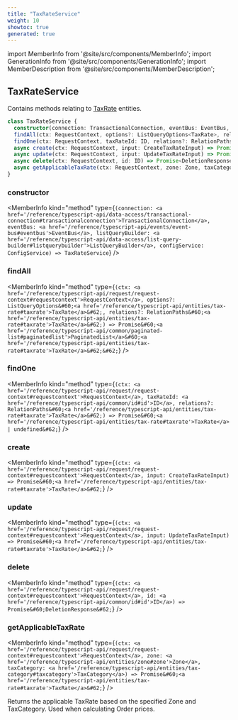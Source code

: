 ```yaml
---
title: "TaxRateService"
weight: 10
showtoc: true
generated: true
---
```

<!-- This file was generated from the Vendure source. Do not modify. Instead, re-run the "docs:build" script -->
import MemberInfo from '@site/src/components/MemberInfo';
import GenerationInfo from '@site/src/components/GenerationInfo';
import MemberDescription from '@site/src/components/MemberDescription';


## TaxRateService

<GenerationInfo sourceFile="packages/core/src/service/services/tax-rate.service.ts" sourceLine="34" packageName="@vendure/core" />

Contains methods relating to <a href='/reference/typescript-api/entities/tax-rate#taxrate'>TaxRate</a> entities.

```ts title="Signature"
class TaxRateService {
  constructor(connection: TransactionalConnection, eventBus: EventBus, listQueryBuilder: ListQueryBuilder, configService: ConfigService)
  findAll(ctx: RequestContext, options?: ListQueryOptions<TaxRate>, relations?: RelationPaths<TaxRate>) => Promise<PaginatedList<TaxRate>>;
  findOne(ctx: RequestContext, taxRateId: ID, relations?: RelationPaths<TaxRate>) => Promise<TaxRate | undefined>;
  async create(ctx: RequestContext, input: CreateTaxRateInput) => Promise<TaxRate>;
  async update(ctx: RequestContext, input: UpdateTaxRateInput) => Promise<TaxRate>;
  async delete(ctx: RequestContext, id: ID) => Promise<DeletionResponse>;
  async getApplicableTaxRate(ctx: RequestContext, zone: Zone, taxCategory: TaxCategory) => Promise<TaxRate>;
}
```

<div className="members-wrapper">

### constructor

<MemberInfo kind="method" type={`(connection: <a href='/reference/typescript-api/data-access/transactional-connection#transactionalconnection'>TransactionalConnection</a>, eventBus: <a href='/reference/typescript-api/events/event-bus#eventbus'>EventBus</a>, listQueryBuilder: <a href='/reference/typescript-api/data-access/list-query-builder#listquerybuilder'>ListQueryBuilder</a>, configService: ConfigService) => TaxRateService`}   />


### findAll

<MemberInfo kind="method" type={`(ctx: <a href='/reference/typescript-api/request/request-context#requestcontext'>RequestContext</a>, options?: ListQueryOptions&#60;<a href='/reference/typescript-api/entities/tax-rate#taxrate'>TaxRate</a>&#62;, relations?: RelationPaths&#60;<a href='/reference/typescript-api/entities/tax-rate#taxrate'>TaxRate</a>&#62;) => Promise&#60;<a href='/reference/typescript-api/common/paginated-list#paginatedlist'>PaginatedList</a>&#60;<a href='/reference/typescript-api/entities/tax-rate#taxrate'>TaxRate</a>&#62;&#62;`}   />


### findOne

<MemberInfo kind="method" type={`(ctx: <a href='/reference/typescript-api/request/request-context#requestcontext'>RequestContext</a>, taxRateId: <a href='/reference/typescript-api/common/id#id'>ID</a>, relations?: RelationPaths&#60;<a href='/reference/typescript-api/entities/tax-rate#taxrate'>TaxRate</a>&#62;) => Promise&#60;<a href='/reference/typescript-api/entities/tax-rate#taxrate'>TaxRate</a> | undefined&#62;`}   />


### create

<MemberInfo kind="method" type={`(ctx: <a href='/reference/typescript-api/request/request-context#requestcontext'>RequestContext</a>, input: CreateTaxRateInput) => Promise&#60;<a href='/reference/typescript-api/entities/tax-rate#taxrate'>TaxRate</a>&#62;`}   />


### update

<MemberInfo kind="method" type={`(ctx: <a href='/reference/typescript-api/request/request-context#requestcontext'>RequestContext</a>, input: UpdateTaxRateInput) => Promise&#60;<a href='/reference/typescript-api/entities/tax-rate#taxrate'>TaxRate</a>&#62;`}   />


### delete

<MemberInfo kind="method" type={`(ctx: <a href='/reference/typescript-api/request/request-context#requestcontext'>RequestContext</a>, id: <a href='/reference/typescript-api/common/id#id'>ID</a>) => Promise&#60;DeletionResponse&#62;`}   />


### getApplicableTaxRate

<MemberInfo kind="method" type={`(ctx: <a href='/reference/typescript-api/request/request-context#requestcontext'>RequestContext</a>, zone: <a href='/reference/typescript-api/entities/zone#zone'>Zone</a>, taxCategory: <a href='/reference/typescript-api/entities/tax-category#taxcategory'>TaxCategory</a>) => Promise&#60;<a href='/reference/typescript-api/entities/tax-rate#taxrate'>TaxRate</a>&#62;`}   />

Returns the applicable TaxRate based on the specified Zone and TaxCategory. Used when calculating Order
prices.


</div>
